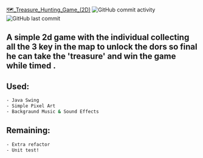 [🗺️_Treasure_Hunting_Game_(2D)](https://user-images.githubusercontent.com/104503795/218827790-161464c3-a3fc-45cc-b9bf-b99e1804c6b3.png)
![GitHub commit activity](https://img.shields.io/github/commit-activity/m/Apameus/TreasureHuntingGame-2D) ![GitHub last commit](https://img.shields.io/github/last-commit/Apameus/TreasureHuntingGame-2D) 

## A simple 2d game with the individual collecting all the 3 key in the map to unlock the dors so final he can take the 'treasure' and win the game while timed .

## Used:
```bash
- Java Swing
- Simple Pixel Art
- Backgraund Music & Sound Effects
```

## Remaining:
```bash
- Extra refactor
- Unit test!
```
